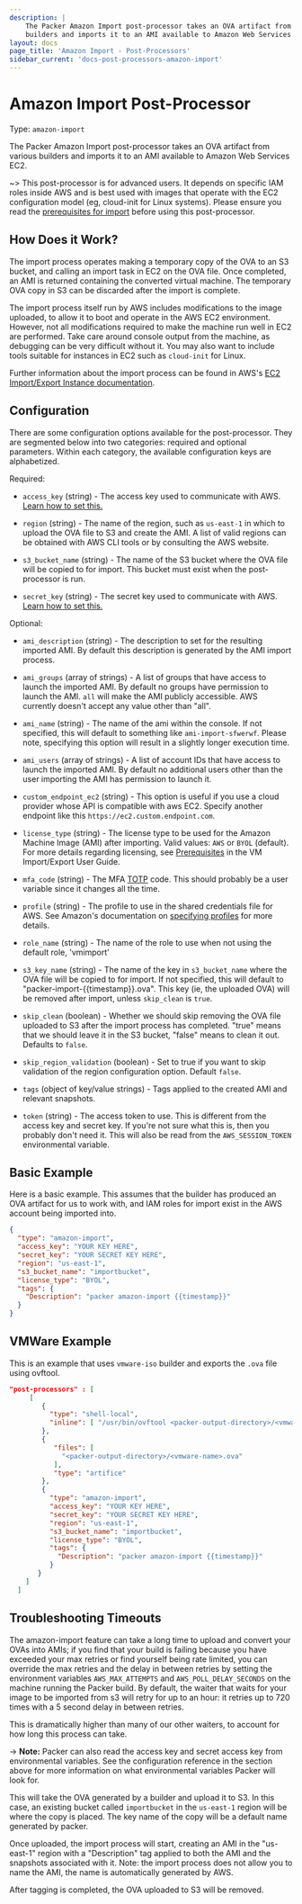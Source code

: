 ```yaml
---
description: |
    The Packer Amazon Import post-processor takes an OVA artifact from various
    builders and imports it to an AMI available to Amazon Web Services EC2.
layout: docs
page_title: 'Amazon Import - Post-Processors'
sidebar_current: 'docs-post-processors-amazon-import'
---
```


# Amazon Import Post-Processor

Type: `amazon-import`

The Packer Amazon Import post-processor takes an OVA artifact from various builders and imports it to an AMI available to Amazon Web Services EC2.

~&gt; This post-processor is for advanced users. It depends on specific IAM roles inside AWS and is best used with images that operate with the EC2 configuration model (eg, cloud-init for Linux systems). Please ensure you read the [prerequisites for import](http://docs.aws.amazon.com/AWSEC2/latest/UserGuide/VMImportPrerequisites.html) before using this post-processor.

## How Does it Work?

The import process operates making a temporary copy of the OVA to an S3 bucket, and calling an import task in EC2 on the OVA file. Once completed, an AMI is returned containing the converted virtual machine. The temporary OVA copy in S3 can be discarded after the import is complete.

The import process itself run by AWS includes modifications to the image uploaded, to allow it to boot and operate in the AWS EC2 environment. However, not all modifications required to make the machine run well in EC2 are performed. Take care around console output from the machine, as debugging can be very difficult without it. You may also want to include tools suitable for instances in EC2 such as `cloud-init` for Linux.

Further information about the import process can be found in AWS's [EC2 Import/Export Instance documentation](http://docs.aws.amazon.com/AWSEC2/latest/UserGuide/instances_of_your_vm.html).

## Configuration

There are some configuration options available for the post-processor. They are
segmented below into two categories: required and optional parameters.
Within each category, the available configuration keys are alphabetized.

Required:

-   `access_key` (string) - The access key used to communicate with AWS. [Learn
    how to set this.](/docs/builders/amazon.html#specifying-amazon-credentials)

-   `region` (string) - The name of the region, such as `us-east-1` in which to upload the OVA file to S3 and create the AMI. A list of valid regions can be obtained with AWS CLI tools or by consulting the AWS website.

-   `s3_bucket_name` (string) - The name of the S3 bucket where the OVA file will be copied to for import. This bucket must exist when the post-processor is run.

-   `secret_key` (string) - The secret key used to communicate with AWS. [Learn
    how to set this.](/docs/builders/amazon.html#specifying-amazon-credentials)

Optional:

-   `ami_description` (string) - The description to set for the resulting
    imported AMI. By default this description is generated by the AMI import
    process.

-   `ami_groups` (array of strings) - A list of groups that have access to
    launch the imported AMI. By default no groups have permission to launch the
    AMI. `all` will make the AMI publicly accessible. AWS currently doesn't
    accept any value other than "all".

-   `ami_name` (string) - The name of the ami within the console. If not
    specified, this will default to something like `ami-import-sfwerwf`.
    Please note, specifying this option will result in a slightly longer
    execution time.

-   `ami_users` (array of strings) - A list of account IDs that have access to
    launch the imported AMI. By default no additional users other than the user
    importing the AMI has permission to launch it.

-   `custom_endpoint_ec2` (string) - This option is useful if you use a cloud
    provider whose API is compatible with aws EC2. Specify another endpoint
    like this `https://ec2.custom.endpoint.com`.

-   `license_type` (string) - The license type to be used for the Amazon Machine
    Image (AMI) after importing. Valid values: `AWS` or `BYOL` (default).
    For more details regarding licensing, see
    [Prerequisites](http://docs.aws.amazon.com/AWSEC2/latest/UserGuide/VMImportPrerequisites.html)
    in the VM Import/Export User Guide.

-   `mfa_code` (string) - The MFA [TOTP](https://en.wikipedia.org/wiki/Time-based_One-time_Password_Algorithm)
    code. This should probably be a user variable since it changes all the time.

-   `profile` (string) - The profile to use in the shared credentials file for
    AWS. See Amazon's documentation on [specifying
    profiles](https://docs.aws.amazon.com/sdk-for-go/v1/developer-guide/configuring-sdk.html#specifying-profiles)
    for more details.

-   `role_name` (string) - The name of the role to use when not using the default role, 'vmimport'

-   `s3_key_name` (string) - The name of the key in `s3_bucket_name` where the
    OVA file will be copied to for import. If not specified, this will default
    to "packer-import-{{timestamp}}.ova". This key (ie, the uploaded OVA) will
    be removed after import, unless `skip_clean` is `true`.

-   `skip_clean` (boolean) - Whether we should skip removing the OVA file uploaded to S3 after the
    import process has completed. "true" means that we should leave it in the S3 bucket, "false" means to clean it out. Defaults to `false`.

-   `skip_region_validation` (boolean) - Set to true if you want to skip
    validation of the region configuration option. Default `false`.

-   `tags` (object of key/value strings) - Tags applied to the created AMI and
    relevant snapshots.

-   `token` (string) - The access token to use. This is different from the
    access key and secret key. If you're not sure what this is, then you
    probably don't need it. This will also be read from the `AWS_SESSION_TOKEN`
    environmental variable.

## Basic Example

Here is a basic example. This assumes that the builder has produced an OVA artifact for us to work with, and IAM roles for import exist in the AWS account being imported into.

``` json
{
  "type": "amazon-import",
  "access_key": "YOUR KEY HERE",
  "secret_key": "YOUR SECRET KEY HERE",
  "region": "us-east-1",
  "s3_bucket_name": "importbucket",
  "license_type": "BYOL",
  "tags": {
    "Description": "packer amazon-import {{timestamp}}"
  }
}
```

## VMWare Example

This is an example that uses `vmware-iso` builder and exports the `.ova` file using ovftool.

``` json
"post-processors" : [
     [
        {
          "type": "shell-local",
          "inline": [ "/usr/bin/ovftool <packer-output-directory>/<vmware-name>.vmx <packer-output-directory>/<vmware-name>.ova" ]
        },
        {
           "files": [
             "<packer-output-directory>/<vmware-name>.ova"
           ],
           "type": "artifice"
        },
        {
          "type": "amazon-import",
          "access_key": "YOUR KEY HERE",
          "secret_key": "YOUR SECRET KEY HERE",
          "region": "us-east-1",
          "s3_bucket_name": "importbucket",
          "license_type": "BYOL",
          "tags": {
            "Description": "packer amazon-import {{timestamp}}"
          }
       }
    ]
  ]
```

## Troubleshooting Timeouts
The amazon-import feature can take a long time to upload and convert your OVAs
into AMIs; if you find that your build is failing because you have exceeded your
max retries or find yourself being rate limited, you can override the max
retries and the delay in between retries by setting the environment variables
 `AWS_MAX_ATTEMPTS` and `AWS_POLL_DELAY_SECONDS` on the machine running the
 Packer build. By default, the waiter that waits for your image to be imported
 from s3 will retry for up to an hour: it retries up to 720 times with a 5
 second delay in between retries.

 This is dramatically higher than many of our other waiters, to account for how
 long this process can take.

-&gt; **Note:** Packer can also read the access key and secret access key from
environmental variables. See the configuration reference in the section above
for more information on what environmental variables Packer will look for.

This will take the OVA generated by a builder and upload it to S3. In this case, an existing bucket called `importbucket` in the `us-east-1` region will be where the copy is placed. The key name of the copy will be a default name generated by packer.

Once uploaded, the import process will start, creating an AMI in the "us-east-1" region with a "Description" tag applied to both the AMI and the snapshots associated with it. Note: the import process does not allow you to name the AMI, the name is automatically generated by AWS.

After tagging is completed, the OVA uploaded to S3 will be removed.
